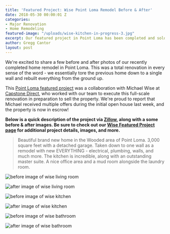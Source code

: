 ```yaml
---
title: 'Featured Project: Wise Point Loma Remodel Before & After'
date: 2018-05-30 00:00:01 Z
categories:
- Major Renovation
- Home Remodeling
featured-image: "/uploads/wise-kitchen-in-progress-3.jpg"
excerpt: Our featured project in Point Loma has been completed and sold! Check out a few before and after photos of this total renovation project.
author: Gregg Cantor
layout: post
---
```


We're excited to share a few before and after photos of our recently completed home remodel in Point Loma. This was a total renovation in every sense of the word - we essentially tore the previous home down to a single wall and rebuilt everything from the ground up.

This [Point Loma featured project](/featured-projects/wise-point-loma-home-remodel/) was a collaboration with Michael Wise at [Capstone Direct](https://capstonedirect.com/about/meet-your-team/), who worked with our team to execute this full-scale renovation in preparation to sell the property. We're proud to report that Michael received multiple offers during the initial open house last week, and the property is now in escrow!

**Below is a quick description of the project via [Zillow](https://www.zillow.com/homes/for_rent/17064855_zpid/2-_beds/2-_baths/0-632753_price/0-2500_mp/32.717677,-117.244825,32.714608,-117.248687_rect/17_zm/), along with a some before & after images. Be sure to check out our [Wise Featured Project page](/featured-projects/wise-point-loma-home-remodel/) for additional project details, images, and more.**

> Beautiful brand new home in the Wooded area of Point Loma. 3,000 square feet with a detached garage. Taken down to one wall as a remodel with new EVERYTHING - electrical, plumbing, walls, and much more. The kitchen is incredible, along with an outstanding master suite. A nice office area and a mud room alongside the laundry room.

![before image of wise living room](/uploads/wise-livingroom-before.png "Wise Project: Living Room - Before")

![after image of wise living room](/uploads/wise-livingroom-after.png "Wise Project: Living Room - After")

![before image of wise kitchen](/uploads/wise-kitchen-before.png "Wise Project: Kitchen - Before")

![after image of wise kitchen](/uploads/wise-kitchen-after.png "Wise Project: Kitchen - After")

![before image of wise bathroom](/uploads/wise-bathroom-before.png "Wise Project: Bathroom - Before")

![after image of wise bathroom](/uploads/wise-bathroom-after.png "Wise Project: Bathroom - After")
